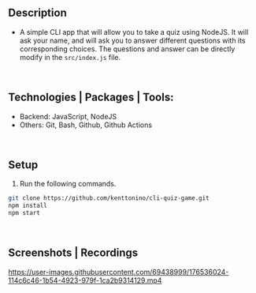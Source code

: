 ## Description
- A simple CLI app that will allow you to take a quiz using NodeJS. It will ask your name, and will ask you to answer different questions with its corresponding choices. The questions and answer can be directly modify in the `src/index.js` file.

<br />

## Technologies | Packages | Tools:
- Backend: JavaScript, NodeJS
- Others: Git, Bash, Github, Github Actions

<br />

## Setup
1. Run the following commands.
```bash
git clone https://github.com/kenttonino/cli-quiz-game.git
npm install
npm start
```

<br />

## Screenshots | Recordings
https://user-images.githubusercontent.com/69438999/176536024-114c6c46-1b54-4923-979f-1ca2b9314129.mp4
